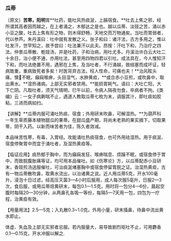 ### 瓜蒂

〔原文〕**苦寒，阳明**胃**吐药，能吐风热痰涎，上膈宿食。**吐去上焦之邪，经所谓其高者因而越之，在上者涌之，木郁达之是也。越以瓜蒂、淡豉之苦，涌以赤小豆之酸，吐去上焦有形之物，则木得舒畅，天地交而万物通矣。当吐而胃弱者，代以参芦。朱丹溪曰：吐中就有发散之义。张子和曰：诸汗法，古方多用之，惟以吐发汗，世罕知之，故予尝曰：吐法兼汗以此夫。昂按：汗吐下和，乃治疗之四法，仲景瓜蒂散、栀豉汤，并是吐药，子和治病，用吐尤多。丹溪治许白云大吐二十余日，治小便不通，亦用吐法，甚至用四物四君以引吐。成法具在，今人惟知汗下和，而吐法绝置不用，遇邪在上焦，及当吐者，不行涌越，致结塞而成坏证，轻病致重，重病致死者多矣！时医背弃古法，枉人性命，可痛也夫！**治风眩头痛，懊𢙐不眠，癲痫喉痹，头目湿气，水肿黄疸，**或合赤小豆煎，或吹鼻中，取出黄水。**湿热诸病。上部无实邪者禁用。**能损胃耗气。语曰：大吐亡阳，大下亡阴。凡取吐者，须天气晴明，巳午以前，令病人隔夜勿食，卒病者不拘。《类编》云：一女子病齁喘不止，遇道人教取瓜蒂七枚为末，调服其汁，即吐痰如胶粘，三进而病如扫。

【讲解】**瓜蒂内服可涌吐热痰、宿食；外用研末吹鼻，可解湿热。**为葫芦科一年生草质藤本植物甜瓜的果蒂。在甜瓜盛产期，将尚未老熟的果实摘下，切取果蒂，阴干入药。以新而味苦者为佳，陈久者效减。

本品味苦性寒，有毒，入胃经。攻能涌吐热痰宿食，也可外用祛湿热。用于痰涎、宿食停聚胃中而宜于涌吐者，及湿热黄疸等。

【临证应用】痰热郁于胸中，而为癲痫发狂、喉痹喘息、烦躁不眠，或宿食停于胃中，而致脘腹胀痛等证，均可用本品催吐。如《伤寒论》方，以瓜蒂配赤小豆研末，香豉煎汤送服催吐，可治痰涎堵塞胸中或宿食停留胃脘之证。治湿热黄疸，古有一物瓜蒂散吹鼻，取黄水流出，以治诸黄之说。近人用瓜蒂5克，开水100毫升，浸泡十日过滤，经高压灭菌3—4小时后服用，成人每次服5亳升，日服2—3次，食后服，或用瓜蒂焙黄研末，每包0.1—1.5克，用时将一包分4—6份，晨起空腹时每隔20—30分钟，从两鼻孔各吸一等份，每隔5—7天用一包，四包为一疗程，治黄疸有效。

【用量用法】2.5—5克；入丸散0.3~1.0克。外用小量，研末搐鼻，待鼻中流出黄水即止。

体虚、失血及上部无实邪者忌服。若内服量大，易导致剧烈呕吐不止，可用麝香0.1—0.15克，开水冲服以解之.
